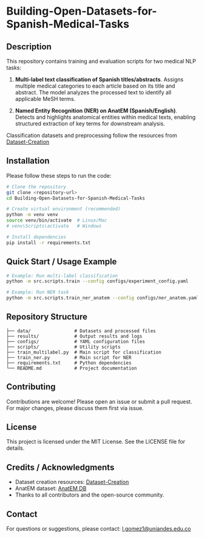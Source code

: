 # Building-Open-Datasets-for-Spanish-Medical-Tasks

## Description

This repository contains training and evaluation scripts for two medical NLP tasks:

1. **Multi-label text classification of Spanish titles/abstracts**. Assigns multiple medical categories to each article based on its title and abstract. The model analyzes the processed text to identify all applicable MeSH terms.

2. **Named Entity Recognition (NER) on AnatEM (Spanish/English)**. Detects and highlights anatomical entities within medical texts, enabling structured extraction of key terms for downstream analysis. 

Classification datasets and preprocessing follow the resources from [Dataset-Creation](https://github.com/SantiagoM99/Dataset-Creation)

## Installation
Please follow these steps to run the code:

```bash
# Clone the repository
git clone <repository-url>
cd Building-Open-Datasets-for-Spanish-Medical-Tasks

# Create virtual environment (recommended)
python -m venv venv
source venv/bin/activate  # Linux/Mac
# venv\Scripts\activate   # Windows

# Install dependencies
pip install -r requirements.txt

```

## Quick Start / Usage Example

```bash
# Example: Run multi-label classification
python -m src.scripts.train --config configs/experiment_config.yaml

# Example: Run NER task
python -m src.scripts.train_ner_anatem --config configs/ner_anatem.yaml
```

## Repository Structure

```
├── data/                # Datasets and processed files
├── results/             # Output results and logs
├── configs/             # YAML configuration files
├── scripts/             # Utility scripts
├── train_multilabel.py  # Main script for classification
├── train_ner.py         # Main script for NER
├── requirements.txt     # Python dependencies
└── README.md            # Project documentation
```

## Contributing

Contributions are welcome! Please open an issue or submit a pull request. For major changes, please discuss them first via issue.

## License

This project is licensed under the MIT License. See the LICENSE file for details.

## Credits / Acknowledgments

- Dataset creation resources: [Dataset-Creation](https://github.com/SantiagoM99/Dataset-Creation)
- AnatEM dataset: [AnatEM DB](https://www.nactem.ac.uk/anatomytagger/)
- Thanks to all contributors and the open-source community.

## Contact

For questions or suggestions, please contact: l.gomez1@uniandes.edu.co
